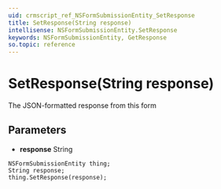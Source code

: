```yaml
---
uid: crmscript_ref_NSFormSubmissionEntity_SetResponse
title: SetResponse(String response)
intellisense: NSFormSubmissionEntity.SetResponse
keywords: NSFormSubmissionEntity, GetResponse
so.topic: reference
---
```


# SetResponse(String response)

The JSON-formatted response from this form

## Parameters

* **response** String

```crmscript
NSFormSubmissionEntity thing;
String response;
thing.SetResponse(response);
```

